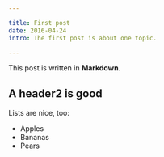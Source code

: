 ```yaml
---

title: First post
date: 2016-04-24
intro: The first post is about one topic.

---
```


This post is written in **Markdown**.

## A header2 is good

Lists are nice, too:

- Apples
- Bananas
- Pears
